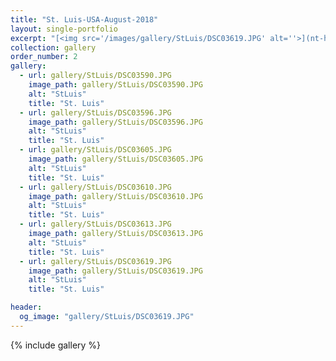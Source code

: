 ```yaml
---
title: "St. Luis-USA-August-2018"
layout: single-portfolio
excerpt: "[<img src='/images/gallery/StLuis/DSC03619.JPG' alt=''>](nt-hung.github.io/gallery/StLuis)"
collection: gallery
order_number: 2
gallery:
  - url: gallery/StLuis/DSC03590.JPG
    image_path: gallery/StLuis/DSC03590.JPG
    alt: "StLuis"
    title: "St. Luis"
  - url: gallery/StLuis/DSC03596.JPG
    image_path: gallery/StLuis/DSC03596.JPG
    alt: "StLuis"
    title: "St. Luis"
  - url: gallery/StLuis/DSC03605.JPG
    image_path: gallery/StLuis/DSC03605.JPG
    alt: "StLuis"
    title: "St. Luis"
  - url: gallery/StLuis/DSC03610.JPG
    image_path: gallery/StLuis/DSC03610.JPG
    alt: "StLuis"
    title: "St. Luis"
  - url: gallery/StLuis/DSC03613.JPG
    image_path: gallery/StLuis/DSC03613.JPG
    alt: "StLuis"
    title: "St. Luis"
  - url: gallery/StLuis/DSC03619.JPG
    image_path: gallery/StLuis/DSC03619.JPG
    alt: "StLuis"
    title: "St. Luis"         

header:
  og_image: "gallery/StLuis/DSC03619.JPG"
---
```

{% include gallery %}
